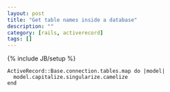 ```yaml
---
layout: post
title: "Get table names inside a database"
description: ""
category: [rails, activerecord]
tags: []
---
```

{% include JB/setup %}

    ActiveRecord::Base.connection.tables.map do |model|
      model.capitalize.singularize.camelize
    end

